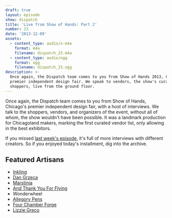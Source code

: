 ```yaml
---
draft: true
layout: episode
show: dispatch
title: 'Live from Show of Hands: Part 2'
number: 23
date: '2013-12-09'
assets:
  - content_type: audio/x-m4a
    format: m4a
    filename: dispatch_23.m4a
  - content_type: audio/ogg
    format: ogg
    filename: dispatch_23.ogg
description: >-
  Once again, the Dispatch team comes to you from Show of Hands 2013, Chicago's
  premier independent design fair. We speak to vendors, the show's curators, and
  shoppers, live from the ground floor.
---
```

Once again, the Dispatch team comes to you from Show of Hands, Chicago's premier independent design fair, with a host of interviews. We talk to the shoppers, vendors, and organizers of the event, without all of whom, the show wouldn't have been possible. It was a landmark production for Chicagoland makers, marking the first curated vendor list, only allowing in the best exhibitors.

If you missed [last week's episode](http://nicholaswyoung.com/programs/dispatch/22), it's full of more interviews with different creators. So if you enjoyed today's installment, dig into the archive.

## Featured Artisans

* [Inkling](http://www.theinklingshop.com)
* [Dan Grzeca](http://www.dangrzeca.com)
* [Marstinia](http://www.etsy.com/shop/marstinia)
* [And Thank You For Flying](http://andthankyouforflying.com)
* Wonderwheel
* [Allegory Pens](http://www.allegorypens.com)
* [Four Chamber Forge](http://fourchamberforge.com)
* [Lizzie Greco](http://www.craftbelly.com)